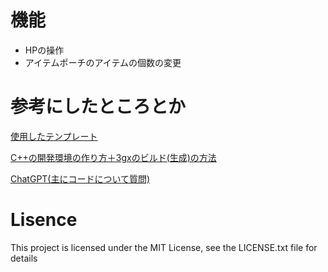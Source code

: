 # 機能
- HPの操作
- アイテムポーチのアイテムの個数の変更

# 参考にしたところとか
[使用したテンプレート](https://github.com/PabloMK7/CTRPluginFramework-BlankTemplate)

[C++の開発環境の作り方＋3gxのビルド(生成)の方法](https://www.youtube.com/watch?v=EpSpAYvymZc)

[ChatGPT(主にコードについて質問)](https://chatgpt.com)

# Lisence

This project is licensed under the MIT License, see the LICENSE.txt file for details
